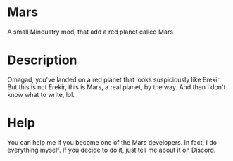# Mars
A small Mindustry mod, that add a red planet called Mars

# Description
Omagad, you've landed on a red planet that looks suspiciously like Erekir. But this is not Erekir, this is Mars, a real planet, by the way. And then I don't know what to write, lol.

# Help
You can help me if you become one of the Mars developers. In fact, I do everything myself. If you decide to do it, just tell me about it on Discord.
